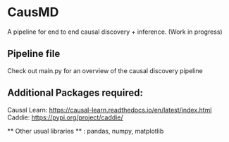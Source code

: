 # CausMD
A pipeline for end to end causal discovery + inference. (Work in progress)


## Pipeline file
Check out main.py for an overview of the causal discovery pipeline

## Additional Packages required:
Causal Learn: https://causal-learn.readthedocs.io/en/latest/index.html
Caddie: https://pypi.org/project/caddie/

** Other usual libraries ** : pandas, numpy, matplotlib

